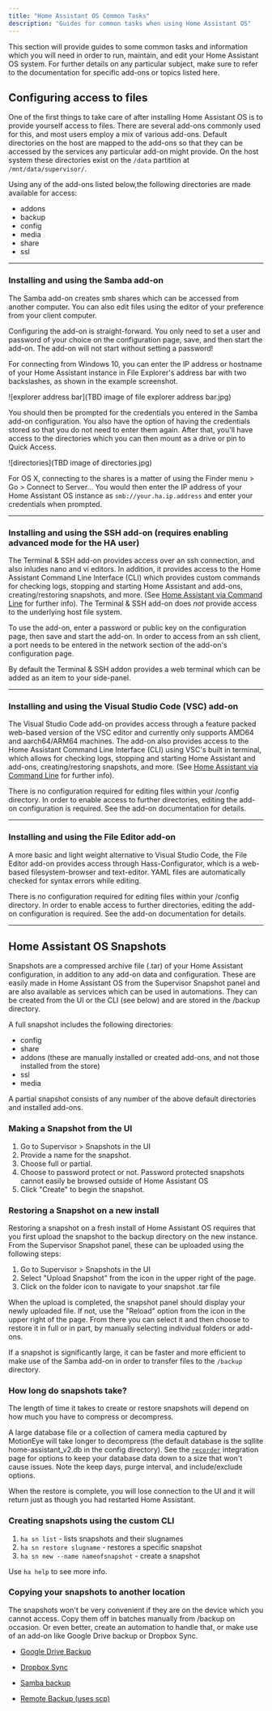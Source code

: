 ```yaml
---
title: "Home Assistant OS Common Tasks"
description: "Guides for common tasks when using Home Assistant OS"
---
```


This section will provide guides to some common tasks and information which you will need in order to run, maintain, and edit your Home Assistant OS system. For further details on any particular subject, make sure to refer to the documentation for specific add-ons or topics listed here.

## Configuring access to files

One of the first things to take care of after installing Home Assistant OS is to provide yourself access to files. There are several add-ons commonly used for this, and most users employ a mix of various add-ons. Default directories on the host are mapped to the add-ons so that they can be accessed by the services any particular add-on might provide. On the host system these directories exist on the `/data` partition at `/mnt/data/supervisor/`. 

Using any of the add-ons listed below,the following directories are made available for access:

- addons
- backup
- config
- media
- share
- ssl

---

### Installing and using the Samba add-on

The Samba add-on creates smb shares which can be accessed from another computer. You can also edit files using the editor of your preference from your client computer.

Configuring the add-on is straight-forward. You only need to set a user and password of your choice on the configuration page, save, and then start the add-on. The add-on will not start without setting a password!

For connecting from Windows 10, you can enter the IP address or hostname of your Home Assistant instance in File Explorer's address bar with two backslashes, as shown in the example screenshot.

![explorer address bar](TBD image of file explorer address bar.jpg)

You should then be prompted for the credentials you entered in the Samba add-on configuration. You also have the option of having the credentials stored so that you do not need to enter them again. After that, you'll have access to the directories which you can then mount as a drive or pin to Quick Access.

![directories](TBD image of directories.jpg)

For OS X, connecting to the shares is a matter of using the Finder menu > Go > Connect to Server...
You would then enter the IP address of your Home Assistant OS instance as `smb://your.ha.ip.address` and enter your credentials when prompted.

---

### Installing and using the SSH add-on (requires enabling advanced mode for the HA user)

The Terminal & SSH add-on provides access over an ssh connection, and also inludes nano and vi editors.  In addition, it provides access to the Home Assistant Command Line Interface (CLI) which provides custom commands for checking logs, stopping and starting Home Assistant and add-ons, creating/restoring snapshots, and more. (See [Home Assistant via Command Line](https://www.home-assistant.io/hassio/commandline/) for further info). The Terminal & SSH add-on does *not* provide access to the underlying host file system.

To use the add-on, enter a password or public key on the configuration page, then save and start the add-on. In order to access from an ssh client, a port needs to be entered in the network section of the add-on's configuration page.

By default the Terminal & SSH addon provides a web terminal which can be added as an item to your side-panel. 

---

### Installing and using the Visual Studio Code (VSC) add-on

The Visual Studio Code add-on provides access through a feature packed web-based version of the VSC editor and currently only supports AMD64 and aarch64/ARM64 machines. The add-on also provides access to the Home Assistant Command Line Interface (CLI) using VSC's built in terminal, which allows for checking logs, stopping and starting Home Assistant and add-ons, creating/restoring snapshots, and more. (See [Home Assistant via Command Line](https://www.home-assistant.io/hassio/commandline/) for further info).

There is no configuration required for editing files within your /config directory. In order to enable access to further directories, editing the add-on configuration is required. See the add-on documentation for details. 

---

### Installing and using the File Editor add-on

A more basic and light weight alternative to Visual Studio Code, the File Editor add-on provides access through Hass-Configurator, which is a web-based filesystem-browser and text-editor. YAML files are automatically checked for syntax errors while editing.

There is no configuration required for editing files within your /config directory. In order to enable access to further directories, editing the add-on configuration is required. See the add-on documentation for details. 

---

## Home Assistant OS Snapshots

Snapshots are a compressed archive file (.tar) of your Home Assistant configuration, in addition to any add-on data and configuration. These are easily made in Home Assistant OS from the Supervisor Snapshot panel and are also available as services which can be used in automations. They can be created from the UI or the CLI (see below) and are stored in the /backup directory.

A full snapshot includes the following directories:

* config
* share
* addons (these are manually installed or created add-ons, and not those installed from the store)
* ssl
* media

A partial snapshot consists of any number of the above default directories and installed add-ons.

### Making a Snapshot from the UI

1. Go to Supervisor > Snapshots in the UI
2. Provide a name for the snapshot.
3. Choose full or partial.
4. Choose to password protect or not. Password protected snapshots cannot easily be browsed outside of Home Assistant OS
5. Click "Create" to begin the snapshot.

### Restoring a Snapshot on a new install

Restoring a snapshot on a fresh install of Home Assistant OS requires that you first upload the snapshot to the backup directory on the new instance. From the Supervisor Snapshot panel, these can be uploaded using the following steps:

1. Go to Supervisor > Snapshots in the UI 
2. Select "Upload Snapshot" from the icon in the upper right of the page.
3. Click on the folder icon to navigate to your snapshot .tar file

When the upload is completed, the snapshot panel should display your newly uploaded file. If not, use the "Reload" option from the icon in the upper right of the page. From there you can select it and then choose to restore it in full or in part, by manually selecting individual folders or add-ons.

If a snapshot is significantly large, it can be faster and more efficient to make use of the Samba add-on in order to transfer files to the `/backup` directory. 


### How long do snapshots take?

The length of time it takes to create or restore snapshots will depend on how much you have to compress or decompress. 

A large database file or a collection of camera media captured by MotionEye will take longer to decompress (the default database is the sqllite home-assistant_v2.db in the config directory). See the [`recorder`](https://www.home-assistant.io/components/recorder/) integration page for options to keep your database data down to a size that won't cause issues. Note the keep days, purge interval, and include/exclude options.

When the restore is complete, you will lose connection to the UI and it will return just as though you had restarted Home Assistant.

### Creating snapshots using the custom CLI

1. `ha sn list` - lists snapshots and their slugnames
2. `ha sn restore slugname` - restores a specific snapshot
3. `ha sn new --name nameofsnapshot` - create a snapshot

Use `ha help` to see more info.


### Copying your snapshots to another location

The snapshots won't be very convenient if they are on the device which you cannot access. Copy them off in batches manually from /backup on occasion. Or even better, create an automation to handle that, or make use of an add-on like Google Drive backup or Dropbox Sync.

 - [Google Drive Backup](https://github.com/sabeechen/hassio-google-drive-backup)

 - [Dropbox Sync](https://github.com/danielwelch/hassio-dropbox-sync)

 - [Samba backup](https://github.com/thomasmauerer/hassio-addons/tree/master/samba-backup)

 - [Remote Backup (uses scp)](https://github.com/overkill32/hassio-remote-backup)



